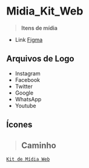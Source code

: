 # Midia_Kit_Web
> **Itens de mídia**


* Link [Figma](https://www.figma.com/file/ckg5s9jHXYXbtZzsfM1OC9/Kit-de-M%C3%ADdia-Web?node-id=0%3A1)

## Arquivos de Logo
* Instagram
* Facebook
* Twitter
* Google
* WhatsApp
* Youtube

## Ícones

> ## Caminho
[`Kit de Mídia Web`](https://github.com/savioandre/Midia_Kit_Web/tree/main/Kit%20de%20M%C3%ADdia%20Web)
